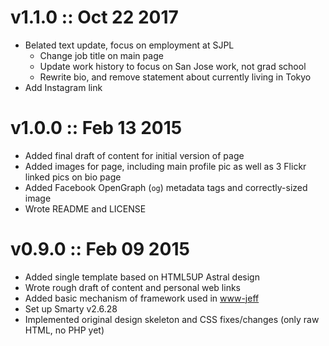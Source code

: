 v1.1.0 :: Oct 22 2017
======================
* Belated text update, focus on employment at SJPL
    * Change job title on main page
    * Update work history to focus on San Jose work, not grad school
    * Rewrite bio, and remove statement about currently living in Tokyo
* Add Instagram link


v1.0.0 :: Feb 13 2015
======================
* Added final draft of content for initial version of page
* Added images for page, including main profile pic as well as 3 Flickr linked pics on bio page
* Added Facebook OpenGraph (`og`) metadata tags and correctly-sized image
* Wrote README and LICENSE


v0.9.0 :: Feb 09 2015
======================
* Added single template based on HTML5UP Astral design
* Wrote rough draft of content and personal web links
* Added basic mechanism of framework used in [www-jeff](https://github.com/mariten/www-jeff)
* Set up Smarty v2.6.28
* Implemented original design skeleton and CSS fixes/changes (only raw HTML, no PHP yet)
